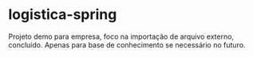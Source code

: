# logistica-spring

Projeto demo para empresa, foco na importação de arquivo externo, concluído.
Apenas para base de conhecimento se necessário no futuro.
